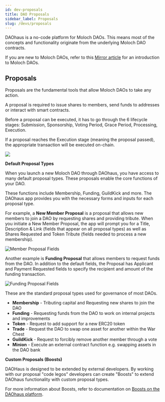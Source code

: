 ```yaml
---
id: dev-proposals
title: DAO Proposals
sidebar_label: Proposals
slug: /devs/proposals
---
```


DAOhaus is a no-code platform for Moloch DAOs. This means most of the concepts and functionality originate from the underlying Moloch DAO contracts. 

If you are new to Moloch DAOs, refer to this [Mirror article](https://daohaus.mirror.xyz/U_JQtheSzdpRFqQwf9Ow3LgLNG0WMZ6ibAyrjWDu_fc) for an introduction to Moloch DAOs.

## Proposals

Proposals are the fundamental tools that allow Moloch DAOs to take any action.  

A proposal is required to issue shares to members, send funds to addresses or interact with smart contracts. 

Before a proposal can be executed, it has to go through the 6 lifecycle stages: Submission, Sponsorship, Voting Period, Grace Period, Processing, Execution.  

If a proposal reaches the Execution stage (meaning the proposal passed), the appropriate transaction will be executed on-chain.

![](https://i.imgur.com/arVqE4x.png)

**Default Proposal Types**

When you launch a new Moloch DAO through DAOhaus, you have access to many default proposal types. These proposals enable the core functions of your DAO. 

These functions include Membership, Funding, GuildKick and more. The DAOhaus app provides you with the necessary forms and inputs for each proposal type.

For example, a **New Member Proposal** is a proposal that allows new members to join a DAO by requesting shares and providing tribute.  When you initiate a New Member Proposal, the app will prompt you for a Title, Description & Link (fields that appear on all proposal types) as well as Shares Requested and Token Tribute (fields needed to process a new membership).

![Member Proposal Fields](https://daohaus.club/img/member_proposal.png)

Another example is **Funding Proposal** that allows members to request funds from the DAO. In addition to the default fields, the Proposal has Applicant and Payment Requested fields to specify the recipient and amount of the funding transaction.

![Funding Proposal Fields](https://daohaus.club/img/funding_proposal.png)

These are the standard proposal types used for governance of most DAOs.
* **Membership** - Tributing capital and Requesting new shares to join the DAO
* **Funding** - Requesting funds from the DAO to work on internal projects and improvements
* **Token** - Request to add support for a new ERC20 token
* **Trade** - Request the DAO to swap one asset for another within the War Chest
* **GuildKick** - Request to forcibly remove another member through a vote
* **Minion** - Execute an external contract function e.g. swapping assets in the DAO bank


**Custom Proposals (Boosts)**

DAOHaus is designed to be extended by external developers. By working with our proposal "code legos" developers can create "Boosts" to extend DAOhaus functionality with custom proposal types. 

For more information about Boosts, refer to documentation on [Boosts on the DAOhaus platform](./boosts).